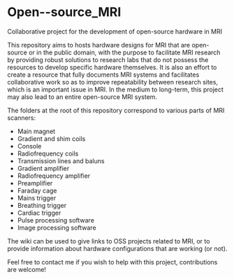 # Open--source_MRI
Collaborative project for the development of open-source hardware in MRI

This repository aims to hosts hardware designs for MRI that are open-source or in the public domain, with the purpose to facilitate MRI research by providing robust solutions to research labs that do not possess the resources to develop specific hardware themselves. It is also an effort to create a resource that fully documents MRI systems and facilitates collaborative work so as to improve repeatability between research sites, which is an important issue in MRI. In the medium to long-term, this project may also lead to an entire open-source MRI system.

The folders at the root of this repository correspond to various parts of MRI scanners:
- Main magnet
- Gradient and shim coils
- Console
- Radiofrequency coils
- Transmission lines and baluns
- Gradient amplifier
- Radiofrequency amplifier
- Preamplifier
- Faraday cage
- Mains trigger
- Breathing trigger
- Cardiac trigger
- Pulse processing software
- Image processing software

The wiki can be used to give links to OSS projects related to MRI, or to provide information about hardware configurations that are working (or not).

Feel free to contact me if you wish to help with this project, contributions are welcome!
